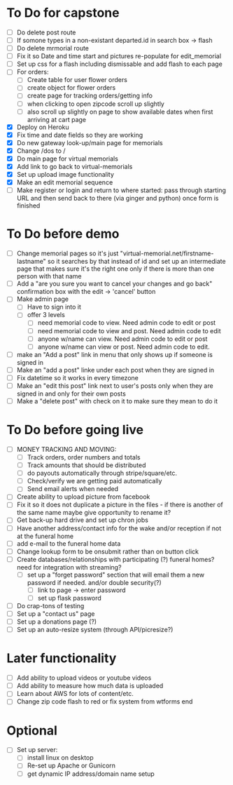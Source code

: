 

# To Do for capstone
- [ ] Do delete post route
- [ ] If somone types in a non-existant departed.id in search box -> flash
- [ ] Do delete mrmorial route
- [ ] Fix it so Date and time start and pictures re-populate for edit_memorial
- [ ] Set up css for a flash including dismissable and add flash to each page
- [ ] For orders:
  - [ ] Create table for user flower orders
  - [ ] create object for flower orders
  - [ ] create page for tracking orders/getting info
  - [ ] when clicking to open zipcode scroll up slightly
  - [ ] also scroll up slightly on page to show available dates when first arriving at cart page

- [x] Deploy on Heroku
- [x] Fix time and date fields so they are working
- [x] Do new gateway look-up/main page for memorials
- [x] Change /dos to /
- [x] Do main page for virtual memorials
- [x] Add link to go back to virtual-memorials
- [x] Set up upload image functionality
- [x] Make an edit memorial sequence
- [ ] Make register or login and return to where started: pass through starting URL and then send back to there (via ginger and python) once form is finished

# To Do before demo
- [ ] Change memorial pages so it's just "virtual-memorial.net/firstname-lastname" so it searches by that instead of id and set up an intermediate page that makes sure it's the right one only if there is more than one person with that name
- [ ] Add a "are you sure you want to cancel your changes and go back" confirmation box with the edit -> 'cancel' button
- [ ] Make admin page
    - [ ] Have to sign into it
    - [ ] offer 3 levels
        - [ ] need memorial code to view.  Need admin code to edit or post
        - [ ] need memorial code to view and post.  Need admin code to edit
        - [ ] anyone w/name can view.  Need admin code to edit or post
        - [ ] anyone w/name can view or post.  Need admin code to edit.
- [ ] make an "Add a post" link in menu that only shows up if someone is signed in
- [ ] Make an "add a post" linke under each post when they are signed in
- [ ] Fix datetime so it works in every timezone
- [ ] Make an "edit this post" link next to user's posts only when they are signed in and only for their own posts
- [ ] Make a "delete post" with check on it to make sure they mean to do it

# To Do before going live
- [ ] MONEY TRACKING AND MOVING:
  - [ ] Track orders, order numbers and totals
  - [ ] Track amounts that should be distributed
  - [ ] do payouts automatically through stripe/square/etc.
  - [ ] Check/verify we are getting paid automatically
  - [ ] Send email alerts when needed
- [ ] Create ability to upload picture from facebook
- [ ] Fix it so it does not duplicate a picture in the files - if there is another of the same name maybe give opportunity to rename it?
- [ ] Get back-up hard drive and set up chron jobs
- [ ] Have another address/contact info for the wake and/or reception if not at the funeral home
- [ ] add e-mail to the funeral home data
- [ ] Change lookup form to be onsubmit rather than on button click
- [ ] Create databases/relationships with participating (?) funeral homes? need for integration with streaming?
  - [ ] set up a "forget password" section that will email them a new password if needed.  and/or double security(?)
    - [ ] link to page -> enter password
    - [ ] set up flask password
- [ ] Do crap-tons of testing
- [ ] Set up a "contact us" page
- [ ] Set up a donations page (?)
- [ ] Set up an auto-resize system (through API/picresize?)

# Later functionality
- [ ] Add ability to upload videos or youtube videos
- [ ] Add ability to measure how much data is uploaded
- [ ] Learn about AWS for lots of content/etc.
- [ ] Change zip code flash to red or fix system from wtforms end

# Optional
- [ ] Set up server:
  - [ ] install linux on desktop
  - [ ] Re-set up Apache or Gunicorn
  - [ ] get dynamic IP address/domain name setup